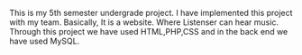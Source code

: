 This is my 5th semester undergrade project. I have implemented this project with my team. 
Basically, It is a website. Where Listenser can hear music.
Through this project we have used HTML,PHP,CSS and in the back end we have used MySQL.
